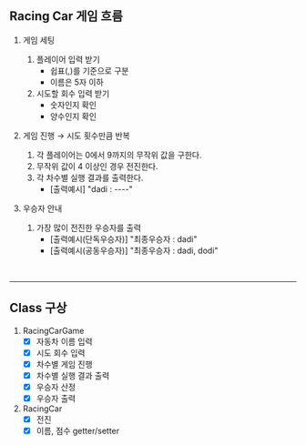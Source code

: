 ## Racing Car 게임 흐름

1. 게임 세팅
    1) 플레이어 입력 받기
        - 쉽표(,)를 기준으로 구분
        - 이름은 5자 이하
    2) 시도할 회수 입력 받기
        - 숫자인지 확인
        - 양수인지 확인

2. 게임 진행 → 시도 횟수만큼 반복
    1) 각 플레이어는 0에서 9까지의 무작위 값을 구한다.
    2) 무작위 값이 4 이상인 경우 전진한다.
    3) 각 차수별 실행 결과를 출력한다.
        - [출력예시] "dadi : ----"

3. 우승자 안내
    1) 가장 많이 전진한 우승자를 출력
        - [출력예시(단독우승자)] "최종우승자 : dadi"
        - [출력예시(공동우승자)] "최종우승자 : dadi, dodi"

<br>

---

## Class 구상
1. RacingCarGame
    - [x] 자동차 이름 입력
    - [x] 시도 회수 입력
    - [x] 차수별 게임 진행
    - [x] 차수별 실행 결과 출력
    - [x] 우승자 산정
    - [x] 우승자 출력

2. RacingCar
    - [x] 전진
    - [x] 이름, 점수 getter/setter